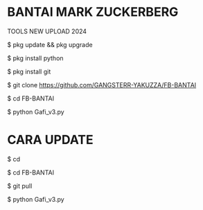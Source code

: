 # BANTAI MARK ZUCKERBERG
TOOLS NEW UPLOAD 2024

$ pkg update && pkg upgrade

$ pkg install python

$ pkg install git

$ git clone https://github.com/GANGSTERR-YAKUZZA/FB-BANTAI

$ cd FB-BANTAI

$ python Gafi_v3.py


# CARA UPDATE

$ cd

$ cd FB-BANTAI

$ git pull

$ python Gafi_v3.py

